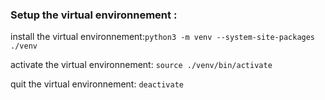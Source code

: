 ### Setup the virtual environnement :

install the virtual environnement:`python3 -m venv --system-site-packages ./venv`

activate the virtual environnement: `source ./venv/bin/activate`

quit the virtual environnement: `deactivate`
